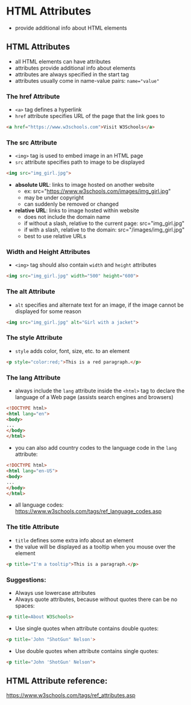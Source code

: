 # HTML Attributes

- provide additional info about HTML elements

## HTML Attributes

- all HTML elements can have attributes
- attributes provide additional info about elements
- attributes are always specified in the start tag
- attributes usually come in name-value pairs: `name="value"`

### The href Attribute

- `<a>` tag defines a hyperlink
- `href` attribute specifies URL of the page that the link goes to

```html
<a href="https://www.w3schools.com">Visit W3Schools</a>
```

### The src Attribute

- `<img>` tag is used to embed image in an HTML page
- `src` attribute specifies path to image to be displayed

```html
<img src="img_girl.jpg">
```
- **absolute URL**: links to image hosted on another website
    - ex: src="https://www.w3schools.com/images/img_girl.jpg"
    - may be under copyright
    - can suddenly be removed or changed
- **relative URL**: links to image hosted within website
    - does not include the domain name
    - if without a slash, relative to the current page: src="img_girl.jpg"
    - if with a slash, relative to the domain: src="/images/img_girl.jpg"
    - best to use relative URLs

### Width and Height Attributes

- `<img>` tag should also contain `width` and `height` attributes

```html
<img src="img_girl.jpg" width="500" height="600">
```

### The alt Attribute

- `alt` specifies and alternate text for an image, if the image cannot be displayed for some reason

```html
<img src="img_girl.jpg" alt="Girl with a jacket">
```

### The style Attribute

- `style` adds color, font, size, etc. to an element

```html
<p style="color:red;">This is a red paragraph.</p>
```
### The lang Attribute

- always include the `lang` attribute inside the `<html>` tag to declare the language of a Web page (assists search engines and browsers)

```html
<!DOCTYPE html>
<html lang="en">
<body>
...
</body>
</html>
```

- you can also add country codes to the language code in the `lang` attribute:

```html
<!DOCTYPE html>
<html lang="en-US">
<body>
...
</body>
</html>
```

- all language codes: https://www.w3schools.com/tags/ref_language_codes.asp

### The title Attribute

- `title` defines some extra info about an element
- the value will be displayed as a tooltip when you mouse over the element

```html
<p title="I'm a tooltip">This is a paragraph.</p>
```

### Suggestions:

- Always use lowercase attributes
- Always quote attributes, because without quotes there can be no spaces:
```html
<p title=About W3Schools>
```
- Use single quotes when attribute contains double quotes:
```html
<p title='John "ShotGun" Nelson'>
```
- Use double quotes when attribute contains single quotes:
```html
<p title="John 'ShotGun' Nelson">
```

## HTML Attribute reference:
https://www.w3schools.com/tags/ref_attributes.asp